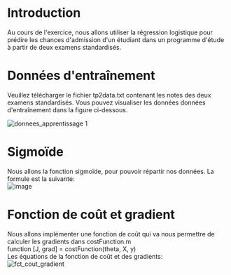 # Introduction

Au cours de l'exercice, nous allons utiliser la régression logistique pour prédire les chances d'admission d'un étudiant dans un programme d'étude à partir de deux examens standardisés.

# Données d'entraînement

Veuillez télécharger le fichier tp2data.txt contenant les notes des deux examens standardisés.
Vous pouvez visualiser les données données d'entraînement dans la figure ci-dessous.

![donnees_apprentissage 1](https://user-images.githubusercontent.com/26171556/36231499-a0c75560-11b4-11e8-8329-a90da84ab566.png)

# Sigmoïde

Nous allons la fonction sigmoïde, pour pouvoir répartir nos données.
La formule est la suivante: 
<br /> ![image](https://user-images.githubusercontent.com/26171556/36397884-cee20992-159a-11e8-9517-4463b88fde3c.png)

# Fonction de coût et gradient

Nous allons implémenter une fonction de coût  qui va nous permettre de calculer les gradients  dans costFunction.m
<br /> function [J, grad] = costFunction(theta, X, y)
<br /> Les équations de la fonction de coût et des gradients:
<br />![fct_cout_gradient](https://user-images.githubusercontent.com/26171556/36398344-0c6569d8-159d-11e8-913a-46bbb8041c87.png)



